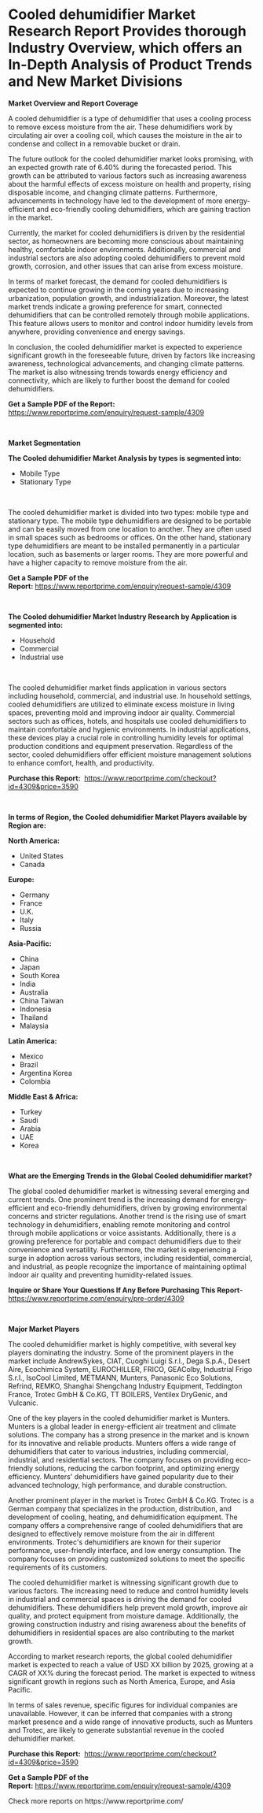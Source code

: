 <p><h1>Cooled dehumidifier Market Research Report Provides thorough Industry Overview, which offers an In-Depth Analysis of Product Trends and New Market Divisions</h1></p><p><strong>Market Overview and Report Coverage</strong></p>
<p><p>A cooled dehumidifier is a type of dehumidifier that uses a cooling process to remove excess moisture from the air. These dehumidifiers work by circulating air over a cooling coil, which causes the moisture in the air to condense and collect in a removable bucket or drain.</p><p>The future outlook for the cooled dehumidifier market looks promising, with an expected growth rate of 6.40% during the forecasted period. This growth can be attributed to various factors such as increasing awareness about the harmful effects of excess moisture on health and property, rising disposable income, and changing climate patterns. Furthermore, advancements in technology have led to the development of more energy-efficient and eco-friendly cooling dehumidifiers, which are gaining traction in the market.</p><p>Currently, the market for cooled dehumidifiers is driven by the residential sector, as homeowners are becoming more conscious about maintaining healthy, comfortable indoor environments. Additionally, commercial and industrial sectors are also adopting cooled dehumidifiers to prevent mold growth, corrosion, and other issues that can arise from excess moisture.</p><p>In terms of market forecast, the demand for cooled dehumidifiers is expected to continue growing in the coming years due to increasing urbanization, population growth, and industrialization. Moreover, the latest market trends indicate a growing preference for smart, connected dehumidifiers that can be controlled remotely through mobile applications. This feature allows users to monitor and control indoor humidity levels from anywhere, providing convenience and energy savings.</p><p>In conclusion, the cooled dehumidifier market is expected to experience significant growth in the foreseeable future, driven by factors like increasing awareness, technological advancements, and changing climate patterns. The market is also witnessing trends towards energy efficiency and connectivity, which are likely to further boost the demand for cooled dehumidifiers.</p></p>
<p><strong>Get a Sample PDF of the Report:</strong> <a href="https://www.reportprime.com/enquiry/request-sample/4309">https://www.reportprime.com/enquiry/request-sample/4309</a></p>
<p>&nbsp;</p>
<p><strong>Market Segmentation</strong></p>
<p><strong>The Cooled dehumidifier Market Analysis by types is segmented into:</strong></p>
<p><ul><li>Mobile Type</li><li>Stationary Type</li></ul></p>
<p>&nbsp;</p>
<p><p>The cooled dehumidifier market is divided into two types: mobile type and stationary type. The mobile type dehumidifiers are designed to be portable and can be easily moved from one location to another. They are often used in small spaces such as bedrooms or offices. On the other hand, stationary type dehumidifiers are meant to be installed permanently in a particular location, such as basements or larger rooms. They are more powerful and have a higher capacity to remove moisture from the air.</p></p>
<p><strong>Get a Sample PDF of the Report:</strong>&nbsp;<a href="https://www.reportprime.com/enquiry/request-sample/4309">https://www.reportprime.com/enquiry/request-sample/4309</a></p>
<p>&nbsp;</p>
<p><strong>The Cooled dehumidifier Market Industry Research by Application is segmented into:</strong></p>
<p><ul><li>Household</li><li>Commercial</li><li>Industrial use</li></ul></p>
<p>&nbsp;</p>
<p><p>The cooled dehumidifier market finds application in various sectors including household, commercial, and industrial use. In household settings, cooled dehumidifiers are utilized to eliminate excess moisture in living spaces, preventing mold and improving indoor air quality. Commercial sectors such as offices, hotels, and hospitals use cooled dehumidifiers to maintain comfortable and hygienic environments. In industrial applications, these devices play a crucial role in controlling humidity levels for optimal production conditions and equipment preservation. Regardless of the sector, cooled dehumidifiers offer efficient moisture management solutions to enhance comfort, health, and productivity.</p></p>
<p><strong>Purchase this Report:</strong>&nbsp; <a href="https://www.reportprime.com/checkout?id=4309&price=3590">https://www.reportprime.com/checkout?id=4309&price=3590</a></p>
<p>&nbsp;</p>
<p><strong>In terms of Region, the Cooled dehumidifier Market Players available by Region are:</strong></p>
<p>
    <p> <strong> North America: </strong>
        <ul>
            <li>United States</li>
            <li>Canada</li>
        </ul>
        </p> 
    <p> <strong> Europe: </strong>
        <ul>
            <li>Germany</li>
            <li>France</li>
            <li>U.K.</li>
            <li>Italy</li>
            <li>Russia</li>
        </ul>
        </p> 
    <p> <strong> Asia-Pacific: </strong>
        <ul>
            <li>China</li>
            <li>Japan</li>
            <li>South Korea</li>
            <li>India</li>
            <li>Australia</li>
            <li>China Taiwan</li>
            <li>Indonesia</li>
            <li>Thailand</li>
            <li>Malaysia</li>
        </ul>
        </p> 
    <p> <strong> Latin America: </strong>
        <ul>
            <li>Mexico</li>
            <li>Brazil</li>
            <li>Argentina Korea</li>
            <li>Colombia</li>
        </ul>
        </p> 
    <p> <strong> Middle East & Africa: </strong>
        <ul>
            <li>Turkey</li>
            <li>Saudi</li>
            <li>Arabia</li>
            <li>UAE</li>
            <li>Korea</li>
        </ul>
    </p>
    </p>
<p>&nbsp;</p>
<p><strong>What are the Emerging Trends in the Global Cooled dehumidifier market?</strong></p>
<p><p>The global cooled dehumidifier market is witnessing several emerging and current trends. One prominent trend is the increasing demand for energy-efficient and eco-friendly dehumidifiers, driven by growing environmental concerns and stricter regulations. Another trend is the rising use of smart technology in dehumidifiers, enabling remote monitoring and control through mobile applications or voice assistants. Additionally, there is a growing preference for portable and compact dehumidifiers due to their convenience and versatility. Furthermore, the market is experiencing a surge in adoption across various sectors, including residential, commercial, and industrial, as people recognize the importance of maintaining optimal indoor air quality and preventing humidity-related issues.</p></p>
<p><strong>Inquire or Share Your Questions If Any Before Purchasing This Report</strong>- <a href="https://www.reportprime.com/enquiry/pre-order/4309">https://www.reportprime.com/enquiry/pre-order/4309</a></p>
<p>&nbsp;</p>
<p><strong>Major Market Players</strong></p>
<p><p>The cooled dehumidifier market is highly competitive, with several key players dominating the industry. Some of the prominent players in the market include AndrewSykes, CIAT, Cuoghi Luigi S.r.l., Dega S.p.A., Desert Aire, Ecochimica System, EUROCHILLER, FRICO, GEAColby, Industrial Frigo S.r.l., IsoCool Limited, METMANN, Munters, Panasonic Eco Solutions, Refrind, REMKO, Shanghai Shengchang Industry Equipment, Teddington France, Trotec GmbH & Co.KG, TT BOILERS, Ventilex DryGenic, and Vulcanic.</p><p>One of the key players in the cooled dehumidifier market is Munters. Munters is a global leader in energy-efficient air treatment and climate solutions. The company has a strong presence in the market and is known for its innovative and reliable products. Munters offers a wide range of dehumidifiers that cater to various industries, including commercial, industrial, and residential sectors. The company focuses on providing eco-friendly solutions, reducing the carbon footprint, and optimizing energy efficiency. Munters' dehumidifiers have gained popularity due to their advanced technology, high performance, and durable construction.</p><p>Another prominent player in the market is Trotec GmbH & Co.KG. Trotec is a German company that specializes in the production, distribution, and development of cooling, heating, and dehumidification equipment. The company offers a comprehensive range of cooled dehumidifiers that are designed to effectively remove moisture from the air in different environments. Trotec's dehumidifiers are known for their superior performance, user-friendly interface, and low energy consumption. The company focuses on providing customized solutions to meet the specific requirements of its customers.</p><p>The cooled dehumidifier market is witnessing significant growth due to various factors. The increasing need to reduce and control humidity levels in industrial and commercial spaces is driving the demand for cooled dehumidifiers. These dehumidifiers help prevent mold growth, improve air quality, and protect equipment from moisture damage. Additionally, the growing construction industry and rising awareness about the benefits of dehumidifiers in residential spaces are also contributing to the market growth.</p><p>According to market research reports, the global cooled dehumidifier market is expected to reach a value of USD XX billion by 2025, growing at a CAGR of XX% during the forecast period. The market is expected to witness significant growth in regions such as North America, Europe, and Asia Pacific.</p><p>In terms of sales revenue, specific figures for individual companies are unavailable. However, it can be inferred that companies with a strong market presence and a wide range of innovative products, such as Munters and Trotec, are likely to generate substantial revenue in the cooled dehumidifier market.</p></p>
<p><strong>Purchase this Report:</strong>&nbsp;&nbsp;<a href="https://www.reportprime.com/checkout?id=4309&price=3590">https://www.reportprime.com/checkout?id=4309&price=3590</a></p>
<p></p>
<p><strong>Get a Sample PDF of the Report:</strong>&nbsp;<a href="https://www.reportprime.com/enquiry/request-sample/4309">https://www.reportprime.com/enquiry/request-sample/4309</a></p>
<p>Check more reports on https://www.reportprime.com/</p>